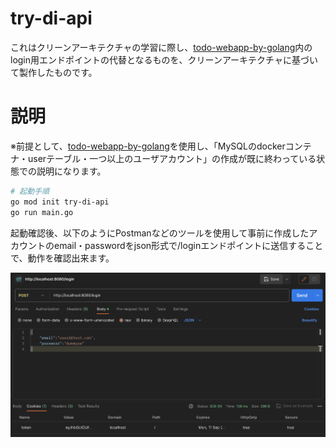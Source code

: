 # try-di-api

これはクリーンアーキテクチャの学習に際し、[todo-webapp-by-golang](https://github.com/mz-akihiro/todo-webapp-by-golang)内のlogin用エンドポイントの代替となるものを、クリーンアーキテクチャに基づいて製作したものです。


# 説明

※前提として、[todo-webapp-by-golang](https://github.com/mz-akihiro/todo-webapp-by-golang)を使用し、「MySQLのdockerコンテナ・userテーブル・一つ以上のユーザアカウント」の作成が既に終わっている状態での説明になります。

``` bash
# 起動手順
go mod init try-di-api
go run main.go
```

起動確認後、以下のようにPostmanなどのツールを使用して事前に作成したアカウントのemail・passwordをjson形式で/loginエンドポイントに送信することで、動作を確認出来ます。

<img src="./postman.png"/>